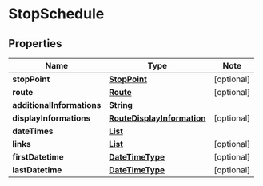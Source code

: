 # StopSchedule

## Properties

Name | Type | Note
---- | ---- | ----
**stopPoint** | [**StopPoint**](StopPoint.md) | [optional] 
**route** | [**Route**](Route.md) | [optional] 
**additionalInformations** | **String** | 
**displayInformations** | [**RouteDisplayInformation**](RouteDisplayInformation.md) | [optional] 
**dateTimes** | [**List<DateTimeType>**](DateTimeType.md) | 
**links** | [**List<LinkSchema>**](LinkSchema.md) | [optional] 
**firstDatetime** | [**DateTimeType**](DateTimeType.md) | [optional] 
**lastDatetime** | [**DateTimeType**](DateTimeType.md) | [optional] 

